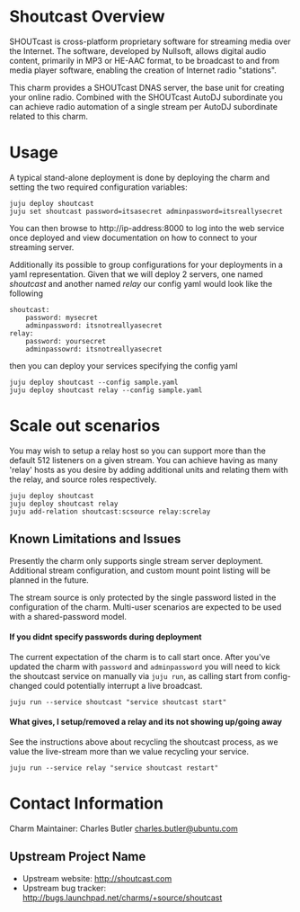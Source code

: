 # Shoutcast Overview

SHOUTcast is cross-platform proprietary software for streaming media over
the Internet. The software, developed by Nullsoft, allows digital audio
content, primarily in MP3 or HE-AAC format, to be broadcast to and from
media player software, enabling the creation of Internet radio "stations".

This charm provides a SHOUTcast DNAS server, the base unit for creating your
online radio. Combined with the SHOUTcast AutoDJ subordinate you can achieve
radio automation of a single stream per AutoDJ subordinate related to this
charm.

# Usage

A typical stand-alone deployment is done by deploying the charm and setting
the two required configuration variables:

    juju deploy shoutcast
    juju set shoutcast password=itsasecret adminpassword=itsreallysecret

You can then browse to http://ip-address:8000 to log into the web service once
deployed and view documentation on how to connect to your streaming server.

Additionally its possible to group configurations for your deployments in a yaml
representation. Given that we will deploy 2 servers, one named *shoutcast* and
another named *relay* our config yaml would look like the following

    shoutcast:
        password: mysecret
        adminpassword: itsnotreallyasecret
    relay:
        password: yoursecret
        adminpassowrd: itsnotreallyasecret

then you can deploy your services specifying the config yaml

    juju deploy shoutcast --config sample.yaml
    juju deploy shoutcast relay --config sample.yaml


# Scale out scenarios

You may wish to setup a relay host so you can support more than the default 512
listeners on a given stream. You can achieve having as many 'relay' hosts as you
desire by adding additional units and relating them with the relay, and source
roles respectively.

    juju deploy shoutcast
    juju deploy shoutcast relay
    juju add-relation shoutcast:scsource relay:screlay


## Known Limitations and Issues

Presently the charm only supports single stream server deployment. Additional
stream configuration, and custom mount point listing will be planned in the
future.

The stream source is only protected by the single password listed in the
configuration of the charm. Multi-user scenarios are expected to be used with
a shared-password model.


#### If you didnt specify passwords during deployment

The current expectation of the charm is to call start once. After you've
updated the charm with `password` and `adminpassword` you will need to
kick the shoutcast service on manually via `juju run`, as calling start
from config-changed could potentially interrupt a live broadcast.

    juju run --service shoutcast "service shoutcast start"

#### What gives, I setup/removed a relay and its not showing up/going away

See the instructions above about recycling the shoutcast process, as we value
the live-stream more than we value recycling your service.

    juju run --service relay "service shoutcast restart"


# Contact Information

Charm Maintainer: Charles Butler <charles.butler@ubuntu.com>

## Upstream Project Name

- Upstream website: http://shoutcast.com
- Upstream bug tracker: http://bugs.launchpad.net/charms/+source/shoutcast
